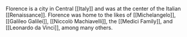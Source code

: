 Florence is a city in Central [[Italy]] and was at the center of the Italian [[Renaissance]]. Florence was home to the likes of [[Michelangelo]], [[Galileo Galilei]], [[Niccolò Machiavelli]], the [[Medici Family]], and [[Leonardo da Vinci]], among many others.